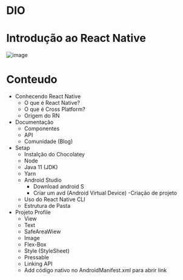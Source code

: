 # DIO
# Introdução ao React Native


![image](https://user-images.githubusercontent.com/104940843/175430407-077c38da-8df8-4b5c-94c6-db40333b6696.png)

# Conteudo
- Conhecendo React Native
  - O que é React Native?
  - O que é Cross Platform?
  - Origem do RN
- Documentação
  - Componentes
  - API
  - Comunidade (Blog)
- Setap
  - Instalção do Chocolatey
  - Node
  - Java 11 (JDK)
  - Yarn
  - Android Studio
    - Download android S
    - Criar um avd (Android Virtual Device)
-Criação de projeto
  - Uso do React Native CLI
  - Estrutura de Pasta
- Projeto Profile
  - View
  - Text
  - SafeAreaWiew
  - Image
  - Flex-Box
  - Style (StyleSheet)
  - Pressable
  - Linking API
  - Add código nativo no AndroidManifest.xml para abrir link
  
        
        
